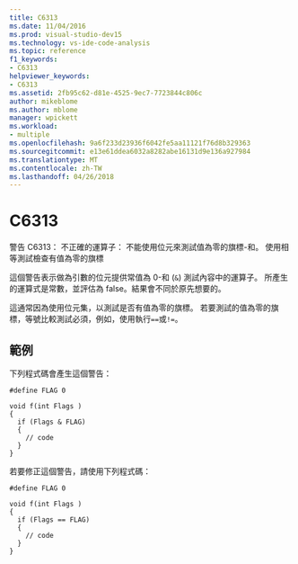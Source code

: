 ```yaml
---
title: C6313
ms.date: 11/04/2016
ms.prod: visual-studio-dev15
ms.technology: vs-ide-code-analysis
ms.topic: reference
f1_keywords:
- C6313
helpviewer_keywords:
- C6313
ms.assetid: 2fb95c62-d81e-4525-9ec7-7723844c806c
author: mikeblome
ms.author: mblome
manager: wpickett
ms.workload:
- multiple
ms.openlocfilehash: 9a6f233d23936f6042fe5aa11121f76d8b329363
ms.sourcegitcommit: e13e61ddea6032a8282abe16131d9e136a927984
ms.translationtype: MT
ms.contentlocale: zh-TW
ms.lasthandoff: 04/26/2018
---
```

# <a name="c6313"></a>C6313
警告 C6313： 不正確的運算子： 不能使用位元來測試值為零的旗標-和。 使用相等測試檢查有值為零的旗標

 這個警告表示做為引數的位元提供常值為 0-和 (`&`) 測試內容中的運算子。 所產生的運算式是常數，並評估為 false。結果會不同於原先想要的。

 這通常因為使用位元集，以測試是否有值為零的旗標。 若要測試的值為零的旗標，等號比較測試必須，例如，使用執行`==`或`!=`。

## <a name="example"></a>範例
 下列程式碼會產生這個警告：

```
#define FLAG 0

void f(int Flags )
{
  if (Flags & FLAG)
  {
    // code
  }
}
```

 若要修正這個警告，請使用下列程式碼：

```
#define FLAG 0

void f(int Flags )
{
  if (Flags == FLAG)
  {
    // code
  }
}
```
